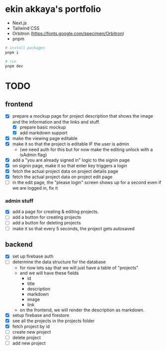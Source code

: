 # ekin akkaya's portfolio

- Next.js
- Tailwind CSS
- Orbitron (https://fonts.google.com/specimen/Orbitron)
- pnpm

```powershell
# install packages
pnpm i

# run
pnpm dev
```

# TODO

## frontend
- [x] prepare a mockup page for project description that shows the image and the information and the links and stuff.
  - [x] prepare basic mockup
  - [x] add markdown support
- [x] make the viewing page editable
- [x] make it so that the project is editable IF the user is admin
  - (we need auth for this but for now make the editing unlock with a isAdmin flag)
- [x] add a "you are already signed in" logic to the signin page
- [x] on signin page, make it so that enter key triggers a login
- [x] fetch the actual project data on project details page
- [x] fetch the actual project data on project edit page
- [ ] in the edit page, the "please login" screen shows up for a second even if we are logged in, fix it

### admin stuff
- [x] add a page for creating & editing projects.
- [ ] add a button for creating projects
- [ ] add a button for deleting projects
- [ ] make it so that every 5 seconds, the project gets autosaved

## backend
- [x] set up firebase auth
- [ ] determine the data structure for the database
  - for now lets say that we will just have a table of "projects"
  - and we will have these fields
    - id
    - title
    - description
    - markdown
    - image
    - link
  - on the frontend, we will render the description as markdown.
- [x] setup firebase and firestore
- [x] see all the projects in the projects folder
- [x] fetch project by id
- [ ] create new project
- [ ] delete project
- [ ] add new project